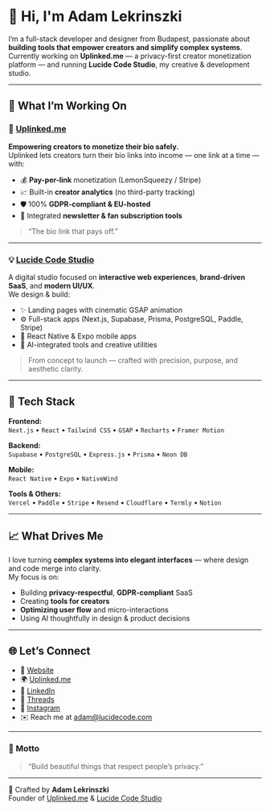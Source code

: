 # 👋 Hi, I'm Adam Lekrinszki

I’m a full-stack developer and designer from Budapest, passionate about **building tools that empower creators and simplify complex systems**.  
Currently working on **Uplinked.me** — a privacy-first creator monetization platform — and running **Lucide Code Studio**, my creative & development studio.

---

## 🚀 What I’m Working On

### 🪩 [Uplinked.me](https://uplinked.me)
**Empowering creators to monetize their bio safely.**  
Uplinked lets creators turn their bio links into income — one link at a time — with:
- 💰 **Pay-per-link** monetization (LemonSqueezy / Stripe)
- 📈 Built-in **creator analytics** (no third-party tracking)
- 🛡️ 100% **GDPR-compliant & EU-hosted**
- 📨 Integrated **newsletter & fan subscription tools**

> “The bio link that pays off.”

---

### 💡 [Lucide Code Studio](https://lucidecode.com)
A digital studio focused on **interactive web experiences**, **brand-driven SaaS**, and **modern UI/UX**.  
We design & build:
- ✨ Landing pages with cinematic GSAP animation  
- ⚙️ Full-stack apps (Next.js, Supabase, Prisma, PostgreSQL, Paddle, Stripe)  
- 📱 React Native & Expo mobile apps  
- 🧠 AI-integrated tools and creative utilities  

> From concept to launch — crafted with precision, purpose, and aesthetic clarity.

---

## 🧰 Tech Stack

**Frontend:**  
`Next.js` • `React` • `Tailwind CSS` • `GSAP` • `Recharts` • `Framer Motion`

**Backend:**  
`Supabase` • `PostgreSQL` • `Express.js` • `Prisma` • `Neon DB`

**Mobile:**  
`React Native` • `Expo` • `NativeWind`

**Tools & Others:**  
`Vercel` • `Paddle` • `Stripe` • `Resend` • `Cloudflare` • `Termly` • `Notion`

---

## 📈 What Drives Me
I love turning **complex systems into elegant interfaces** — where design and code merge into clarity.  
My focus is on:
- Building **privacy-respectful**, **GDPR-compliant** SaaS
- Creating **tools for creators**
- **Optimizing user flow** and micro-interactions  
- Using AI thoughtfully in design & product decisions

---

## 🌐 Let’s Connect

- 💼 [Website](https://lucideco.de)
- 🌍 [Uplinked.me](https://uplinked.me)
- 🧠 [LinkedIn](https://www.linkedin.com/in/adamlekrinszki)
- 🧵 [Threads](https://www.threads.net/@uplinked.me)
- 📸 [Instagram](https://www.instagram.com/uplinked.me)
- ✉️ Reach me at [adam@lucidecode.com](mailto:hello@lucideco.de)

---

### 💬 Motto
> “Build beautiful things that respect people’s privacy.”

---

🖤 Crafted by **Adam Lekrinszki**  
Founder of [Uplinked.me](https://uplinked.me) & [Lucide Code Studio](https://lucideco.de)
